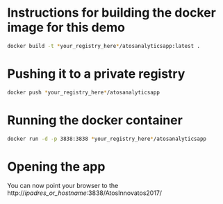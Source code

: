 # Instructions for building the docker image for this demo

```Bash
docker build -t *your_registry_here*/atosanalyticsapp:latest .
```

# Pushing it to a private registry
```Bash
docker push *your_registry_here*/atosanalyticsapp
```

# Running the docker container
```Bash
docker run -d -p 3838:3838 *your_registry_here*/atosanalyticsapp
```

# Opening the app

You can now point your browser to the http://*ipadres_or_hostname*:3838/AtosInnovatos2017/
 

 